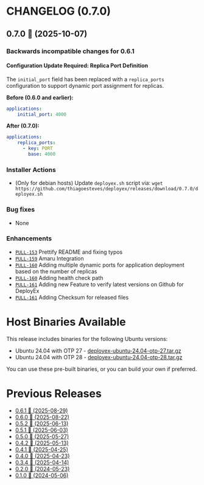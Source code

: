 # CHANGELOG (0.7.0)

## 0.7.0 🚀 (2025-10-07)

### Backwards incompatible changes for 0.6.1

#### Configuration Update Required: Replica Port Definition

The `initial_port` field has been replaced with a `replica_ports` configuration to support dynamic port assignment for replicas.

**Before (0.6.0 and earlier):**
```yaml
applications:
    initial_port: 4000
```
**After (0.7.0):**
```yaml
applications:
    replica_ports:
      - key: PORT
        base: 4000
```

### Installer Actions
 * (Only for debian hosts) Update `deployex.sh` script via:
   `wget https://github.com/thiagoesteves/deployex/releases/download/0.7.0/deployex.sh`

### Bug fixes
 * None

### Enhancements
 * [`PULL-153`](https://github.com/thiagoesteves/deployex/pull/153) Prettify README and fixing typos
 * [`PULL-159`](https://github.com/thiagoesteves/deployex/pull/159) Amaru Integration
 * [`PULL-160`](https://github.com/thiagoesteves/deployex/pull/160) Adding multiple dynamic ports for application deployment based on the number of replicas
 * [`PULL-160`](https://github.com/thiagoesteves/deployex/pull/160) Adding health check path
 * [`PULL-161`](https://github.com/thiagoesteves/deployex/pull/161) Adding new Feature to verify latest versions on Github for DeployEx
 * [`PULL-161`](https://github.com/thiagoesteves/deployex/pull/162) Adding Checksum for released files

# Host Binaries Available

This release includes binaries for the following Ubuntu versions:

 * Ubuntu 24.04 with OTP 27 - [deployex-ubuntu-24.04-otp-27.tar.gz](https://github.com/thiagoesteves/deployex/tree/main/devops/releases/otp-27/.tool-versions)
 * Ubuntu 24.04 with OTP 28 - [deployex-ubuntu-24.04-otp-28.tar.gz](https://github.com/thiagoesteves/deployex/tree/main/devops/releases/otp-28/.tool-versions)

 You can use these pre-built binaries, or you can build your own if preferred.

# Previous Releases
 * [0.6.1 🚀 (2025-08-29)](https://github.com/thiagoesteves/deployex/blob/0.6.1/CHANGELOG.md)
 * [0.6.0 🚀 (2025-08-22)](https://github.com/thiagoesteves/deployex/blob/0.6.0/CHANGELOG.md)
 * [0.5.2 🚀 (2025-06-13)](https://github.com/thiagoesteves/deployex/blob/0.5.2/CHANGELOG.md)
 * [0.5.1 🚀 (2025-06-03)](https://github.com/thiagoesteves/deployex/blob/0.5.1/CHANGELOG.md)
 * [0.5.0 🚀 (2025-05-27)](https://github.com/thiagoesteves/deployex/blob/0.5.0/CHANGELOG.md)
 * [0.4.2 🚀 (2025-05-13)](https://github.com/thiagoesteves/deployex/blob/0.4.2/CHANGELOG.md)
 * [0.4.1 🚀 (2025-04-25)](https://github.com/thiagoesteves/deployex/blob/0.4.1/CHANGELOG.md)
 * [0.4.0 🚀 (2025-04-23)](https://github.com/thiagoesteves/deployex/blob/0.4.0/CHANGELOG.md)
 * [0.3.4 🚀 (2025-04-14)](https://github.com/thiagoesteves/deployex/blob/0.3.4/CHANGELOG.md)
 * [0.2.0 🚀 (2024-05-23)](https://github.com/thiagoesteves/deployex/blob/0.2.0/CHANGELOG.md)
 * [0.1.0 🚀 (2024-05-06)](https://github.com/thiagoesteves/deployex/blob/0.1.0/changelog.md)
